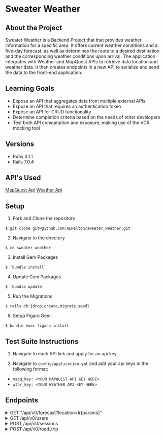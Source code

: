 # Sweater Weather

## About the Project

Sweater Weather is a Backend Project that that provides weather information for a specific area. It offers current weather conditions and a five-day forecast, as well as determines the route to a desired destination and the corresponding weather conditions upon arrival. The application integrates with Weather and MapQuest APIs to retrieve data location and weather data. It then creates endpoints in a new API to serialize and send the data to the front-end application.


## Learning Goals
- Expose an API that aggregates data from multiple external APIs
- Expose an API that requires an authentication token
- Expose an API for CRUD functionality
- Determine completion criteria based on the needs of other developers
- Test both API consumption and exposure, making use of the VCR mocking tool


## Versions
- Ruby 3.1.1
- Rails 7.0.4


## API's Used
[MapQuest Api](https://developer.mapquest.com/)
[Weather Api](https://www.weatherapi.com/)


## Setup

1. Fork and Clone the repository
```shell
$ git clone git@github.com:ALHelton/sweater_weather.git
```

2. Navigate to the directory
```shell
$ cd sweater_weather
```

3. Install Gem Packages
```shell
$ `bundle install`
```

4. Update Gem Packages
```shell
$ `bundle update`
```

5. Run the Migrations
```shell
$ rails db:{drop,create,migrate,seed}
```

6. Setup Figaro Gem
```shell
$ bundle exec figaro install
```


## Test Suite Instructions

1. Navigate to each API link and apply for an api key

2. Navigate to `config/application.yml` and add your api keys in the following format:

- ```mapq_key: <YOUR MAPQUEST API KEY HERE>```
- ```wthr_key: <YOUR WEATHER API KEY HERE>```


## Endpoints

<details>
<summary> GET "/api/v0/forecast?location=#{params}" </summary>

## Params:

<pre>
<code>
$ location=cincinatti,oh
</pre>
</code>

![Landing Page](images/landing_page.png)


## Response:

- Daily forecast: 5 day forecast
- Hourly forecast: Current time thru 7 hours ahead

<pre>
<code>

{
    "data": {
        "id": null,
        "type": "forecast",
        "attributes": {
            "current_weather": {
                "last_updated": "2023-04-26 04:00",
                "temperature": 44.1,
                "feels_like": 42.2,
                "humidity": 89,
                "uvi": 1.0,
                "visibility": 9.0,
                "condition": "Partly cloudy",
                "icon": "//cdn.weatherapi.com/weather/64x64/night/116.png"
            },
            "daily_weather": [
                {
                    "date": "2023-04-26",
                    "sunrise": "06:46 AM",
                    "sunset": "08:25 PM",
                    "max_temp": 61.9,
                    "min_temp": null,
                    "day_condition": "Patchy rain possible",
                    "day_icon": "//cdn.weatherapi.com/weather/64x64/day/176.png"
                },
                {
                    "date": "2023-04-27",
                    "sunrise": "06:45 AM",
                    "sunset": "08:26 PM",
                    "max_temp": 60.6,
                    "min_temp": null,
                    "day_condition": "Heavy rain",
                    "day_icon": "//cdn.weatherapi.com/weather/64x64/day/308.png"
                },
                {
                    "date": "2023-04-28",
                    "sunrise": "06:43 AM",
                    "sunset": "08:27 PM",
                    "max_temp": 66.9,
                    "min_temp": null,
                    "day_condition": "Moderate rain",
                    "day_icon": "//cdn.weatherapi.com/weather/64x64/day/302.png"
                },
                {
                    "date": "2023-04-29",
                    "sunrise": "06:42 AM",
                    "sunset": "08:28 PM",
                    "max_temp": 64.8,
                    "min_temp": null,
                    "day_condition": "Patchy rain possible",
                    "day_icon": "//cdn.weatherapi.com/weather/64x64/day/176.png"
                },
                {
                    "date": "2023-04-30",
                    "sunrise": "06:41 AM",
                    "sunset": "08:29 PM",
                    "max_temp": 64.2,
                    "min_temp": null,
                    "day_condition": "Patchy rain possible",
                    "day_icon": "//cdn.weatherapi.com/weather/64x64/day/176.png"
                }
            ],
            "hourly_weather": [
                {
                    "time": "2023-04-26 12:00",
                    "temperature": 53.2,
                    "conditions": "Overcast",
                    "icon": "//cdn.weatherapi.com/weather/64x64/day/122.png"
                },
                {
                    "time": "2023-04-26 13:00",
                    "temperature": 55.9,
                    "conditions": "Cloudy",
                    "icon": "//cdn.weatherapi.com/weather/64x64/day/119.png"
                },
                {
                    "time": "2023-04-26 14:00",
                    "temperature": 56.8,
                    "conditions": "Overcast",
                    "icon": "//cdn.weatherapi.com/weather/64x64/day/122.png"
                },
                {
                    "time": "2023-04-26 15:00",
                    "temperature": 57.0,
                    "conditions": "Partly cloudy",
                    "icon": "//cdn.weatherapi.com/weather/64x64/day/116.png"
                },
                {
                    "time": "2023-04-26 16:00",
                    "temperature": 59.2,
                    "conditions": "Partly cloudy",
                    "icon": "//cdn.weatherapi.com/weather/64x64/day/116.png"
                },
                {
                    "time": "2023-04-26 17:00",
                    "temperature": 61.9,
                    "conditions": "Sunny",
                    "icon": "//cdn.weatherapi.com/weather/64x64/day/113.png"
                },
                {
                    "time": "2023-04-26 18:00",
                    "temperature": 61.2,
                    "conditions": "Sunny",
                    "icon": "//cdn.weatherapi.com/weather/64x64/day/113.png"
                },
                {
                    "time": "2023-04-26 19:00",
                    "temperature": 59.4,
                    "conditions": "Sunny",
                    "icon": "//cdn.weatherapi.com/weather/64x64/day/113.png"
                }
            ]
        }
    }
}
</pre>
</code>
</details>


<details>
<summary> GET /api/v0/users </summary>

![Registration Page](images/registration_page.png)


## Request:

<pre>
<code>
POST /api/v0/users
Content-Type: application/json
Accept: application/json

{
  "email": "whatever@example.com",
  "password": "password",
  "password_confirmation": "password"
}
</pre>
</code>

## Response:

<pre>
<code>

status: 201
body:

{
  "data": {
    "type": "users",
    "id": "1",
    "attributes": {
      "email": "whatever@example.com",
      "api_key": "t1h2i3s4_i5s6_l7e8g9i10t11"
    }
  }
}

</pre>
</code>
</details>


<details>
<summary> POST /api/v0/sessions </summary>

![Registration Page](images/login.png)


## Request:

<pre>
<code>

Content-Type: application/json
Accept: application/json

{
  "email": "whatever@example.com",
  "password": "password"
}

</pre>
</code>

## Response:

<pre>
<code>

status: 200
body:

{
  "data": {
    "type": "users",
    "id": "1",
    "attributes": {
      "email": "whatever@example.com",
      "api_key": "t1h2i3s4_i5s6_l7e8g9i10t11"
    }
  }
}

</pre>
</code>
</details>


<details>
<summary> POST /api/v0/road_trip </summary>

![Registration Page](images/road_trip.png)


## Request:

<pre>
<code>

Content-Type: application/json
Accept: application/json

body:

{
  "origin": "Cincinatti,OH",
  "destination": "Chicago,IL",
  "api_key": "t1h2i3s4_i5s6_l7e8g9i10t11"
}

</pre>
</code>

## Response:

<pre>
<code>

status: 200
body:

{
    "data": {
        "id": null,
        "type": "road_trip",
        "attributes": {
            "start_city": "Cincinatti,OH",
            "end_city": "Chicago,IL",
            "travel_time": "4h42m",
            "weather_at_eta": {
                "datetime": "2023-04-26 07:29:16",
                "temperature": "37.8F",
                "condition": "Clear"
            }
        }
    }
}
</pre>
</code>
</details>

